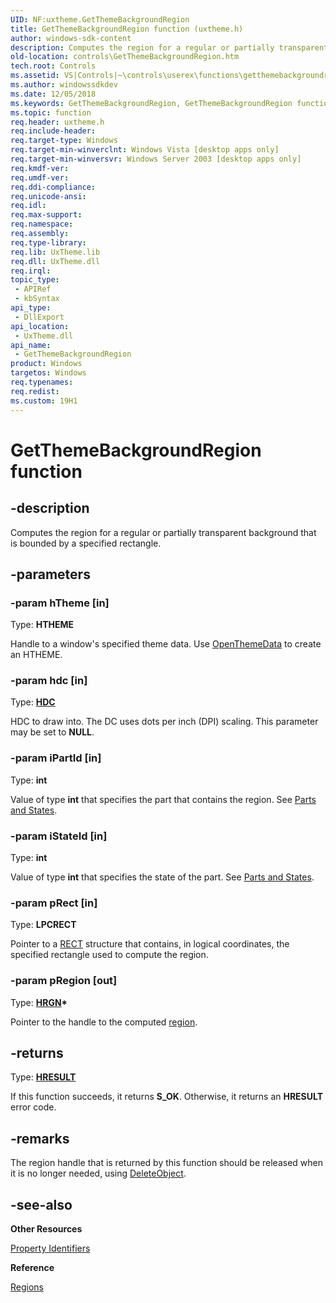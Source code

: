 ```yaml
---
UID: NF:uxtheme.GetThemeBackgroundRegion
title: GetThemeBackgroundRegion function (uxtheme.h)
author: windows-sdk-content
description: Computes the region for a regular or partially transparent background that is bounded by a specified rectangle.
old-location: controls\GetThemeBackgroundRegion.htm
tech.root: Controls
ms.assetid: VS|Controls|~\controls\userex\functions\getthemebackgroundregion.htm
ms.author: windowssdkdev
ms.date: 12/05/2018
ms.keywords: GetThemeBackgroundRegion, GetThemeBackgroundRegion function [Windows Controls], controls.GetThemeBackgroundRegion, controls.inet_GetThemeBackgroundRegion, inet_GetThemeBackgroundRegion, inet_GetThemeBackgroundRegion_cpp, uxtheme/GetThemeBackgroundRegion
ms.topic: function
req.header: uxtheme.h
req.include-header: 
req.target-type: Windows
req.target-min-winverclnt: Windows Vista [desktop apps only]
req.target-min-winversvr: Windows Server 2003 [desktop apps only]
req.kmdf-ver: 
req.umdf-ver: 
req.ddi-compliance: 
req.unicode-ansi: 
req.idl: 
req.max-support: 
req.namespace: 
req.assembly: 
req.type-library: 
req.lib: UxTheme.lib
req.dll: UxTheme.dll
req.irql: 
topic_type:
 - APIRef
 - kbSyntax
api_type:
 - DllExport
api_location:
 - UxTheme.dll
api_name:
 - GetThemeBackgroundRegion
product: Windows
targetos: Windows
req.typenames: 
req.redist: 
ms.custom: 19H1
---
```


# GetThemeBackgroundRegion function


## -description


Computes the region for a regular or partially transparent background that is bounded by a specified rectangle.


## -parameters




### -param hTheme [in]

Type: <b>HTHEME</b>

Handle to a window's specified theme data. Use <a href="https://msdn.microsoft.com/en-us/library/Bb759821(v=VS.85).aspx">OpenThemeData</a> to create an HTHEME.


### -param hdc [in]

Type: <b><a href="https://msdn.microsoft.com/4553cafc-450e-4493-a4d4-cb6e2f274d46">HDC</a></b>

HDC to draw into. The DC uses dots per inch (DPI) scaling. This parameter may be set to <b>NULL</b>.


### -param iPartId [in]

Type: <b>int</b>

Value of type <b>int</b> that specifies the part that contains the region. See <a href="https://msdn.microsoft.com/en-us/library/Bb773210(v=VS.85).aspx">Parts and States</a>.


### -param iStateId [in]

Type: <b>int</b>

Value of type <b>int</b> that specifies the state of the part. See <a href="https://msdn.microsoft.com/en-us/library/Bb773210(v=VS.85).aspx">Parts and States</a>.


### -param pRect [in]

Type: <b>LPCRECT</b>

Pointer to a <a href="/windows/desktop/api/windef/ns-windef-rect">RECT</a> structure that contains, in logical coordinates, the specified rectangle used to compute the region. 


### -param pRegion [out]

Type: <b><a href="https://msdn.microsoft.com/4553cafc-450e-4493-a4d4-cb6e2f274d46">HRGN</a>*</b>

Pointer to the handle to the computed <a href="https://msdn.microsoft.com/5d2e8624-4d1a-44f7-821e-a54f6f538214">region</a>.


## -returns



Type: <b><a href="https://msdn.microsoft.com/4553cafc-450e-4493-a4d4-cb6e2f274d46">HRESULT</a></b>

If this function succeeds, it returns <b xmlns:loc="http://microsoft.com/wdcml/l10n">S_OK</b>. Otherwise, it returns an <b xmlns:loc="http://microsoft.com/wdcml/l10n">HRESULT</b> error code.




## -remarks



The region handle that is returned by this function should be released when it is no longer needed, using <a href="https://msdn.microsoft.com/cc679af0-6839-4c83-9c42-39d7ededda40">DeleteObject</a>. 




## -see-also




<b>Other Resources</b>



<a href="https://msdn.microsoft.com/en-us/library/Bb773213(v=VS.85).aspx">Property Identifiers</a>



<b>Reference</b>



<a href="https://msdn.microsoft.com/5d2e8624-4d1a-44f7-821e-a54f6f538214">Regions</a>
 

 


